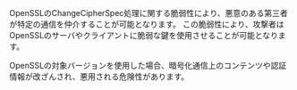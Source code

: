 
OpenSSLのChangeCipherSpec処理に関する脆弱性により、悪意のある第三者が特定の通信を仲介することが可能となります。
この脆弱性により、攻撃者はOpenSSLのサーバやクライアントに脆弱な鍵を使用させることが可能となります。

OpenSSLの対象バージョンを使用した場合、暗号化通信上のコンテンツや認証情報が改ざんされ、悪用される危険性があります。
